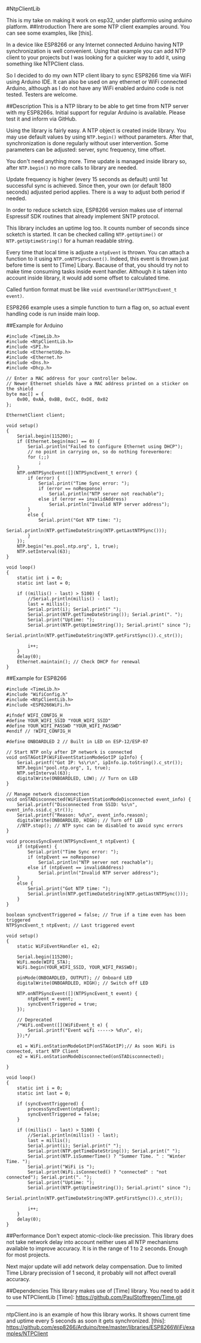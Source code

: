 #NtpClientLib

This is my take on making it work on esp32, under platformio using arduino platform.
##Introduction
There are some NTP client examples around. You can see some examples, like [this].

In a device like ESP8266 or any Internet connected Arduino having NTP synchronization is well convenient. Using that example you can add NTP client to your projects but I was looking for a quicker way to add it, using something like NTPClient class.

So I decided to do my own NTP client libary to sync ESP8266 time via WiFi using Arduino IDE. It can also be used on any ethernet or WiFi connected Arduino, although as I do not have any WiFi enabled arduino code is not tested. Testers are welcome.

##Description
This is a NTP library to be able to get time from NTP server with my ESP8266s. Initial support for regular Arduino is available. Please test it and inform via GitHub.

Using the library is fairly easy. A NTP object is created inside library. You may use default values by using `NTP.begin()` without parameters. After that, synchronization is done regularly without user intervention. Some parameters can be adjusted: server, sync frequency, time offset.

You don't need anything more. Time update is managed inside library so, after `NTP.begin()` no more calls to library are needed.

Update frequency is higher (every 15 seconds as default) until 1st successful sync is achieved. Since then, your own (or default 1800 seconds) adjusted period applies. There is a way to adjust both period if needed.

In order to reduce scketch size, ESP8266 version makes use of internal Espressif SDK routines that already implement SNTP protocol.

This library includes an uptime log too. It counts number of seconds since scketch is started. It can be checked calling `NTP.getUptime()` or `NTP.getUptimeString()` for a human readable string.

Every time that local time is adjuste a `ntpEvent` is thrown. You can attach a function to it using `NTP.onNTPSyncEvent()`. Indeed, this event is thrown just before time is sent to [Time] Libary. Bacause of that, you should try not to make time consuming tasks inside event handler. Although it is taken into account inside library, it would add some offset to calculated time.

Called funtion format must be like `void eventHandler(NTPSyncEvent_t event)`.

ESP8266 example uses a simple function to turn a flag on, so actual event handling code is run inside main loop.

##Example for Arduino

```Arduino
#include <TimeLib.h>
#include <NtpClientLib.h>
#include <SPI.h>
#include <EthernetUdp.h>
#include <Ethernet.h>
#include <Dns.h>
#include <Dhcp.h>

// Enter a MAC address for your controller below.
// Newer Ethernet shields have a MAC address printed on a sticker on the shield
byte mac[] = {
	0x00, 0xAA, 0xBB, 0xCC, 0xDE, 0x02
};

EthernetClient client;

void setup()
{
	Serial.begin(115200);
	if (Ethernet.begin(mac) == 0) {
		Serial.println("Failed to configure Ethernet using DHCP");
		// no point in carrying on, so do nothing forevermore:
		for (;;)
			;
	}
	NTP.onNTPSyncEvent([](NTPSyncEvent_t error) {
		if (error) {
			Serial.print("Time Sync error: ");
			if (error == noResponse)
				Serial.println("NTP server not reachable");
			else if (error == invalidAddress)
				Serial.println("Invalid NTP server address");
		}
		else {
			Serial.print("Got NTP time: ");
			Serial.println(NTP.getTimeDateString(NTP.getLastNTPSync()));
		}
	});
	NTP.begin("es.pool.ntp.org", 1, true);
	NTP.setInterval(63);
}

void loop()
{
	static int i = 0;
	static int last = 0;

	if ((millis() - last) > 5100) {
		//Serial.println(millis() - last);
		last = millis();
		Serial.print(i); Serial.print(" ");
		Serial.print(NTP.getTimeDateString()); Serial.print(". ");
		Serial.print("Uptime: ");
		Serial.print(NTP.getUptimeString()); Serial.print(" since ");
		Serial.println(NTP.getTimeDateString(NTP.getFirstSync()).c_str());

		i++;
	}
	delay(0);
	Ethernet.maintain(); // Check DHCP for renewal
}
```

##Example for ESP8266

```Arduino
#include <TimeLib.h>
#include "WifiConfig.h"
#include <NtpClientLib.h>
#include <ESP8266WiFi.h>

#ifndef WIFI_CONFIG_H
#define YOUR_WIFI_SSID "YOUR_WIFI_SSID"
#define YOUR_WIFI_PASSWD "YOUR_WIFI_PASSWD"
#endif // !WIFI_CONFIG_H

#define ONBOARDLED 2 // Built in LED on ESP-12/ESP-07

// Start NTP only after IP network is connected
void onSTAGotIP(WiFiEventStationModeGotIP ipInfo) {
	Serial.printf("Got IP: %s\r\n", ipInfo.ip.toString().c_str());
	NTP.begin("pool.ntp.org", 1, true);
	NTP.setInterval(63);
	digitalWrite(ONBOARDLED, LOW); // Turn on LED
}

// Manage network disconnection
void onSTADisconnected(WiFiEventStationModeDisconnected event_info) {
	Serial.printf("Disconnected from SSID: %s\n", event_info.ssid.c_str());
	Serial.printf("Reason: %d\n", event_info.reason);
	digitalWrite(ONBOARDLED, HIGH); // Turn off LED
	//NTP.stop(); // NTP sync can be disabled to avoid sync errors
}

void processSyncEvent(NTPSyncEvent_t ntpEvent) {
	if (ntpEvent) {
		Serial.print("Time Sync error: ");
		if (ntpEvent == noResponse)
			Serial.println("NTP server not reachable");
		else if (ntpEvent == invalidAddress)
			Serial.println("Invalid NTP server address");
	}
	else {
		Serial.print("Got NTP time: ");
		Serial.println(NTP.getTimeDateString(NTP.getLastNTPSync()));
	}
}

boolean syncEventTriggered = false; // True if a time even has been triggered
NTPSyncEvent_t ntpEvent; // Last triggered event

void setup()
{
	static WiFiEventHandler e1, e2;

	Serial.begin(115200);
	WiFi.mode(WIFI_STA);
	WiFi.begin(YOUR_WIFI_SSID, YOUR_WIFI_PASSWD);

	pinMode(ONBOARDLED, OUTPUT); // Onboard LED
	digitalWrite(ONBOARDLED, HIGH); // Switch off LED

	NTP.onNTPSyncEvent([](NTPSyncEvent_t event) {
		ntpEvent = event;
		syncEventTriggered = true;
	});

	// Deprecated
	/*WiFi.onEvent([](WiFiEvent_t e) {
		Serial.printf("Event wifi -----> %d\n", e);
	});*/

	e1 = WiFi.onStationModeGotIP(onSTAGotIP);// As soon WiFi is connected, start NTP Client
	e2 = WiFi.onStationModeDisconnected(onSTADisconnected);

}

void loop()
{
	static int i = 0;
	static int last = 0;

	if (syncEventTriggered) {
		processSyncEvent(ntpEvent);
		syncEventTriggered = false;
	}

	if ((millis() - last) > 5100) {
		//Serial.println(millis() - last);
		last = millis();
		Serial.print(i); Serial.print(" ");
		Serial.print(NTP.getTimeDateString()); Serial.print(" ");
		Serial.print(NTP.isSummerTime() ? "Summer Time. " : "Winter Time. ");
		Serial.print("WiFi is ");
		Serial.print(WiFi.isConnected() ? "connected" : "not connected"); Serial.print(". ");
		Serial.print("Uptime: ");
		Serial.print(NTP.getUptimeString()); Serial.print(" since ");
		Serial.println(NTP.getTimeDateString(NTP.getFirstSync()).c_str());

		i++;
	}
	delay(0);
}
```

##Performance
Don't expect atomic-clock-like precission. This library does not take network delay into account neither uses all NTP mechanisms available to improve accuracy. It is in the range of 1 to 2 seconds. Enough for most projects.

Next major update will add network delay compensation. Due to limited Time Library precission of 1 second, it probably will not affect overall accuracy.

##Dependencies
This library makes use of [Time] library. You need to add it to use NTPClientLib
[Time]: https://github.com/PaulStoffregen/Time.git
_________________________________________________________

ntpClient.ino is an example of how this library works. It shows current time and uptime every 5 seconds as soon it gets synchronized.
[this]: https://github.com/esp8266/Arduino/tree/master/libraries/ESP8266WiFi/examples/NTPClient
